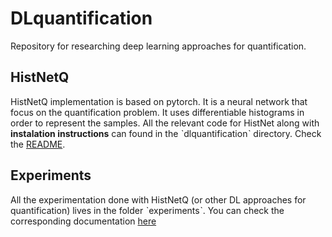 # DLquantification
Repository for researching deep learning approaches for quantification.

## HistNetQ
HistNetQ implementation is based on pytorch. It is a neural network that focus on the quantification problem. It uses differentiable histograms in order to represent the samples.
All the relevant code for HistNet along with **instalation instructions** can found in the ˋdlquantificationˋ directory. Check the [README](histnet/README.md).

## Experiments
All the experimentation done with HistNetQ (or other DL approaches for quantification) lives in the folder ˋexperimentsˋ. You can check the corresponding documentation [here](experiments/neurips/README.md)
